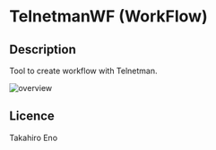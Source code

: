 TelnetmanWF (WorkFlow)
====

## Description
Tool to create workflow with Telnetman.

![overview](https://github.com/takahiro-eno/TelnetmanWF/blob/demo/TelnetmanWF_overview.png)

## Licence
Takahiro Eno
